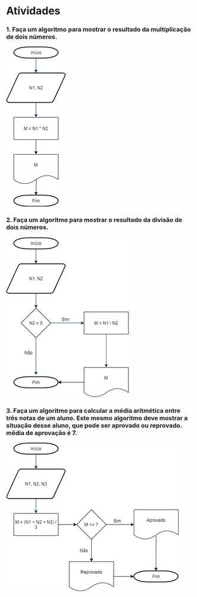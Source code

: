 # Atividades
### 1. Faça um algoritmo para mostrar o resultado da multiplicação de dois números.
![Imagem 1](Ex1.png)
### 2. Faça um algoritmo para mostrar o resultado da divisão de dois números.
![Imagem 2](Ex2.png)
### 3. Faça um algoritmo para calcular a média aritmética entre três notas de um aluno. Este mesmo algoritmo deve mostrar a situação desse aluno, que pode ser aprovado ou reprovado. mêdia de aprovação é 7.
![Imagem 3](Ex3.png)

